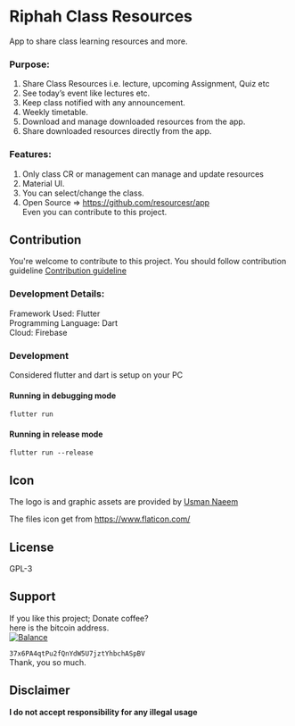# Riphah Class Resources
App to share class learning resources and more.

### Purpose:  
1. Share Class Resources i.e. lecture, upcoming Assignment, Quiz etc  
2. See today’s event like lectures etc.  
3. Keep class notified with any announcement.  
4. Weekly timetable.  
5. Download and manage downloaded resources from the app.  
6. Share downloaded resources directly from the app.  
### Features:  
1. Only class CR or management can manage and update resources  
2. Material UI.  
3. You can select/change the class.  
4. Open Source => https://github.com/resourcesr/app  
Even you can contribute to this project.
## Contribution
You're welcome to contribute to this project.
You should follow contribution guideline [Contribution guideline](https://github.com/resourcesr/app/blob/master/CONTRIBUTING.md)

### Development Details:  
Framework Used: Flutter  
Programming Language: Dart  
Cloud: Firebase

### Development

Considered flutter and dart is setup on your PC


#### Running in debugging mode
```
flutter run
```
#### Running in release mode
```
flutter run --release
```

## Icon
The logo is and graphic assets are provided by [Usman Naeem](https://github.com/Usman-Naeem/)

The files icon get from https://www.flaticon.com/

## License  
GPL-3  
  
## Support  
If you like this project; Donate coffee?    
here is the bitcoin address.  
[![Balance](https://img.balancebadge.io/btc/37x6PA4qtPu2fQnYdW5U7jztYhbchASpBV.svg)](https://img.balancebadge.io/btc/37x6PA4qtPu2fQnYdW5U7jztYhbchASpBV.svg)  
  
   ```37x6PA4qtPu2fQnYdW5U7jztYhbchASpBV```    
 Thank, you so much.  
  
## Disclaimer  
**I do not accept responsibility for any illegal usage**

